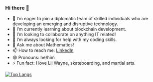 ### Hi there 👋

<!--
**zabeerrahman/zabeerrahman** is a ✨ _special_ ✨ repository because its `README.md` (this file) appears on your GitHub profile.

Here are some ideas to get you started:
-->
- 🔭 I’m eager to join a diplomatic team of skilled individuals who are developing an emerging and disruptive technology.
- 🌱 I’m currently learning about blockchain development.
- 👯 I’m looking to collaborate on anything IT related!
- 🤔 I’m always looking for help with my coding skills.
- 💬 Ask me about Mathematics!
- 📫 How to reach me: [LinkedIn](https://www.linkedin.com/in/zabeer-rahman/ "Zab's LinkedIn")
- 😄 Pronouns: he/him
- ⚡ Fun fact: I love Lil Wayne, skateboarding, and martial arts.

[![Top Langs](https://github-readme-stats.vercel.app/api/top-langs/?username=zabeerrahman)](https://github.com/anuraghazra/github-readme-stats)


